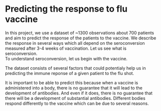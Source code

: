 # Predicting the response to flu vaccine

In this project, we use a dataset of ~1300 observations about 700 patients and aim to predict the response of the patients to the vaccine. We describe the response in several ways which all depend on the seroconversion measured after 3-4 weeks of vaccination. 
Let us see what is seroconversion.  
To understand seroconversion, let us begin with the vaccine. 



The dataset consists of several factors that could potentialy help us in predicting the immune reponse of a given patient to the flu shot. 

It is important to be able to predict this because when a vaccine is administered into a body, there is no guarantee that it will lead to the development of antibodies. And even if it does, there is no guarantee that there will be a development of substantial antibodies. Different bodies respond differently to the vaccine which can be due to several reasons.

